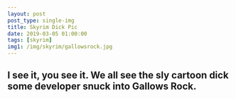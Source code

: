 ```yaml
---
layout: post
post_type: single-img
title: Skyrim Dick Pic
date: 2019-03-05 01:00:00
tags: [skyrim]
img1: /img/skyrim/gallowsrock.jpg
---
```

## I see it, you see it. We all see the sly cartoon dick some developer snuck into Gallows Rock.
